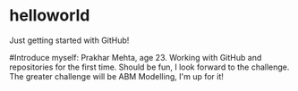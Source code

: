 # helloworld
Just getting started with GitHub!

#Introduce myself:
Prakhar Mehta, age 23. Working with GitHub and repositories for the first time. Should be fun, I look forward to the challenge.
The greater challenge will be ABM Modelling, I'm up for it!

